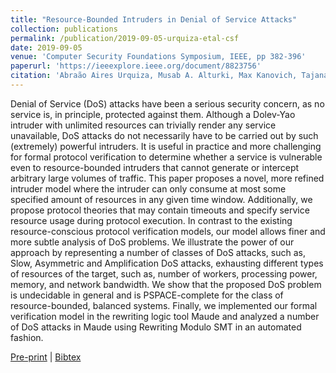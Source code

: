 ```yaml
---
title: "Resource-Bounded Intruders in Denial of Service Attacks"
collection: publications
permalink: /publication/2019-09-05-urquiza-etal-csf
date: 2019-09-05
venue: 'Computer Security Foundations Symposium, IEEE, pp 382-396'
paperurl: 'https://ieeexplore.ieee.org/document/8823756'
citation: 'Abraão Aires Urquiza, Musab A. Alturki, Max Kanovich, Tajana Ban Kirigin, Vivek Nigam, Andre Scedrov and Carolyn Talcott'
---
```


Denial of Service (DoS) attacks have been a serious security concern, as no service is, in principle, protected against them. Although a Dolev-Yao intruder with unlimited resources can trivially render any service unavailable, DoS attacks do not necessarily have to be carried out by such (extremely) powerful intruders. It is useful in practice and more challenging for formal protocol verification to determine whether a service is vulnerable even to resource-bounded intruders that cannot generate or intercept arbitrary large volumes of traffic. This paper proposes a novel, more refined intruder model where the intruder can only consume at most some specified amount of resources in any given time window. Additionally, we propose protocol theories that may contain timeouts and specify service resource usage during protocol execution. In contrast to the existing resource-conscious protocol verification models, our model allows finer and more subtle analysis of DoS problems. We illustrate the power of our approach by representing a number of classes of DoS attacks, such as, Slow, Asymmetric and Amplification DoS attacks, exhausting different types of resources of the target, such as, number of workers, processing power, memory, and network bandwidth. We show that the proposed DoS problem is undecidable in general and is PSPACE-complete for the class of resource-bounded, balanced systems. Finally, we implemented our formal verification model in the rewriting logic tool Maude and analyzed a number of DoS attacks in Maude using Rewriting Modulo SMT in an automated fashion.


[Pre-print](http://academicpages.github.io/files/paper1.pdf) |
[Bibtex](#)